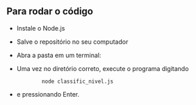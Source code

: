 ## Para rodar o código

* Instale o Node.js
* Salve o repositório no seu computador
* Abra a pasta em um terminal:
* Uma vez no diretório correto, execute o programa digitando 

              node classific_nivel.js
  
* e pressionando Enter.
